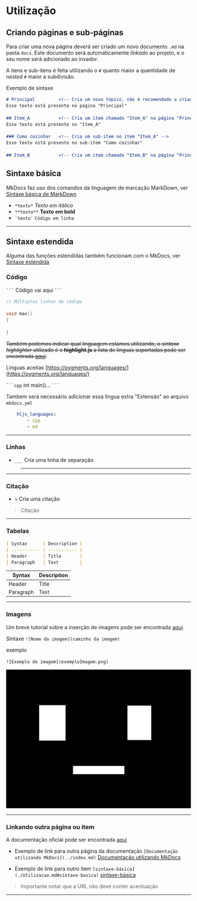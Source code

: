 # Utilização

## Criando páginas e sub-páginas
Para criar uma nova página deverá ser criado um novo documento `.md` na pasta `docs`. Este documento será automaticamente *linkado* ao projeto, e o seu nome será adicionado ao inxador. 


A itens e sub-itens é feita utilizando o `#` quanto maior a quantidade de *nested* `#` maior a subdivisão.

Exemplo de sintaxe
```md
# Principal         <!-- Cria um novo tópico, não é recomendado a criação de mais de um tópico por página -->
Esse texto está presente na pagina "Principal"

## Item_A           <!-- Cria um item chamado "Item_A" na página "Principal" -->
Esse texto está presente no "Item_A"

### Como cozinhar   <!-- Cria um sub-item no item "Item_A" -->
Esse texto está presente no sub-item "Como cozinhar"

## Item_B           <!-- Cria um item chamado "Item_B" na página "Principal" -->

```

## Sintaxe básica

MkDocs faz uso dos comandos da linguagem de marcação MarkDown, ver [Sintaxe básica de MarkDown](https://www.markdownguide.org/basic-syntax/)

* `*texto*` *Texto em itálico*
* `**texto**` **Texto em bold**
* ``` `texto` ``` `Código em linha`

___

## Sintaxe estendida
Alguma das funções estendidas também funcionam com o MkDocs, ver [Sintaxe estendida](https://www.markdownguide.org/extended-syntax/)

### Código
` ``` ` Código vai aqui ` ``` `

``` cpp
// Múltiplas linhas de código

void max()
{
    
}
```

~~Também podemos indicar qual linguagem estamos utilizando, o *sintaxe highlighter* utilizado é o **highlight.js** a lista de linguas suportadas pode ser encontrada [aqui](https://github.com/highlightjs/highlight.js/blob/main/SUPPORTED_LANGUAGES.md).~~

Linguas aceitas [https://pygments.org/languages/](https://pygments.org/languages/)

` ```cpp ` int main()... ` ``` `



Tambem será necessário adicionar essa lingua extra "Extensão" ao arquivo `mkdocs.yml`

``` yaml
    hljs_languages:
        - cpp
        - md
```

___

### Linhas

* `___` Cria uma linha de separação
> ___
___

### Citação

* `>` Cria uma citação
> Citação

___

### Tabelas

``` md
| Syntax      | Description |
| ----------- | ----------- |
| Header      | Title       |
| Paragraph   | Text        |
```

| Syntax      | Description |
| ----------- | ----------- |
| Header      | Title       |
| Paragraph   | Text        |

___

### Imagens

Um breve tutorial sobre a inserção de imagens pode ser encontrada [aqui](https://marinegeo.github.io/2018-08-10-adding-images-markdown/).

Sintaxe
`![Nome da imagem](caminho da imagem)`

exemplo

`![Exemplo de imagem](exemploImagem.png)`

![Exemplo de imagem](exemploImagem.png)

___

### Linkando outra página ou item

A documentação oficial pode ser encontrada [aqui](https://www.mkdocs.org/user-guide/writing-your-docs/)

* Exemplo de link para outra página da documentação `[Documentação utilizando MkDocs](../index.md)` [Documentação utilizando MkDocs](../index.md)


* Exemplo de link para outro item `[sintaxe-básica](./Utilizacao.md#sintaxe-basica)` [sintaxe-básica](./Utilizacao.md#sintaxe-basica)
> Importante notar que a URL não deve conter acentuação
___


